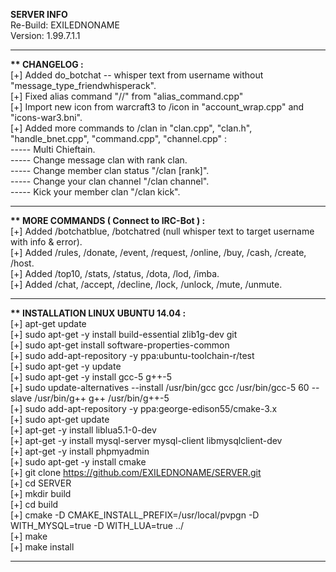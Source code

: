 <b> SERVER INFO </b> <br/>
Re-Build: EXILEDNONAME <br/>
Version: 1.99.7.1.1 <br/>
<hr>

<b> ** CHANGELOG : </b><br/>
[+] Added do_botchat -- whisper text from username without "message_type_friendwhisperack". <br/>
[+] Fixed alias command "//" from "alias_command.cpp" <br/>
[+] Import new icon from warcraft3 to /icon in "account_wrap.cpp" and "icons-war3.bni". <br/>
[+] Added more commands to /clan in "clan.cpp", "clan.h", "handle_bnet.cpp", "command.cpp", "channel.cpp" : <br/>
----- Multi Chieftain. <br/>
----- Change message clan with rank clan. <br/>
----- Change member clan status "/clan [rank]". <br/>
----- Change your clan channel "/clan channel". <br/>
----- Kick your member clan "/clan kick". <br/>
<hr>

<b> ** MORE COMMANDS ( Connect to IRC-Bot ) : </b><br/>
[+] Added /botchatblue, /botchatred (null whisper text to target username with info & error). <br/>
[+] Added /rules, /donate, /event, /request, /online, /buy, /cash, /create, /host. <br/>
[+] Added /top10, /stats, /status, /dota, /lod, /imba. <br/>
[+] Added /chat, /accept, /decline, /lock, /unlock, /mute, /unmute. <br/>
<hr>

<b> ** INSTALLATION LINUX UBUNTU 14.04 : </b><br/>
[+] apt-get update <br/>
[+] sudo apt-get -y install build-essential zlib1g-dev git <br/>
[+] sudo apt-get install software-properties-common <br/>
[+] sudo add-apt-repository -y ppa:ubuntu-toolchain-r/test <br/>
[+] sudo apt-get -y update <br/>
[+] sudo apt-get -y install gcc-5 g++-5 <br/>
[+] sudo update-alternatives --install /usr/bin/gcc gcc /usr/bin/gcc-5 60 --slave /usr/bin/g++ g++ /usr/bin/g++-5 <br/>
[+] sudo add-apt-repository -y ppa:george-edison55/cmake-3.x <br/>
[+] sudo apt-get update <br/>
[+] apt-get -y install liblua5.1-0-dev <br/>
[+] apt-get -y install mysql-server mysql-client libmysqlclient-dev <br/>
[+] apt-get -y install phpmyadmin <br/>
[+] sudo apt-get -y install cmake <br/>
[+] git clone https://github.com/EXILEDNONAME/SERVER.git <br/>
[+] cd SERVER <br/>
[+] mkdir build <br/>
[+] cd build <br/>
[+] cmake -D CMAKE_INSTALL_PREFIX=/usr/local/pvpgn -D WITH_MYSQL=true -D WITH_LUA=true ../ <br/>
[+] make <br/>
[+] make install <br/>
<hr>
